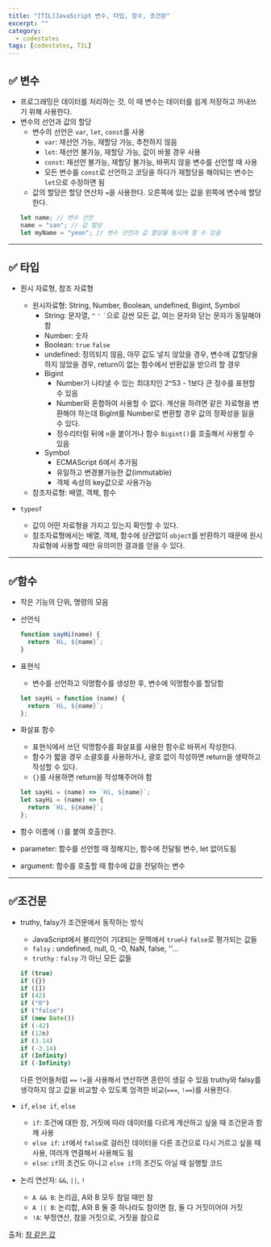 ```yaml
---
title: "[TIL]JavaScript 변수, 타입, 함수, 조건문"
excerpt: ""
category:
  - codestates
tags: [codestates, TIL]
---
```


## ✅ 변수

- 프로그래밍은 데이터를 처리하는 것, 이 때 변수는 데이터를 쉽게 저장하고 꺼내쓰기 위해 사용한다.
- 변수의 선언과 값의 할당
  - 변수의 선언은 `var`, `let`, `const`를 사용
    - `var`: 재선언 가능, 재할당 가능, 추천하지 않음
    - `let`: 재선언 불가능, 재할당 가능, 값이 바뀔 경우 사용
    - `const`: 재선언 불가능, 재할당 불가능, 바뀌지 않을 변수를 선언할 때 사용
    - 모든 변수를 `const`로 선언하고 코딩을 하다가 재할당을 해야되는 변수는 `let`으로 수정하면 됨
  - 값의 할당은 할당 연산자 `=`을 사용한다. 오른쪽에 있는 값을 왼쪽에 변수에 할당한다.
  ```js
  let name; // 변수 선언
  name = "san"; // 값 할당
  let myName = "yeon"; // 변수 선언과 값 할당을 동시에 할 수 있음
  ```

---

## ✅ 타입

- 원시 자료형, 참조 자료형

  - 원시자료형: String, Number, Boolean, undefined, Bigint, Symbol
    - String: 문자열, `"` `'` `` ` ``으로 감싼 모든 값, 여는 문자와 닫는 문자가 동일해야함
    - Number: 숫자
    - Boolean: `true` `false`
    - undefined: 정의되지 않음, 아무 값도 넣지 않았을 경우, 변수에 값할당을 하지 않았을 경우, return이 없는 함수에서 반환값을 받으려 할 경우
    - Bigint
      - Number가 나타낼 수 있는 최대치인 2^53 - 1보다 큰 정수를 표현할 수 있음
      - Number와 혼합하여 사용할 수 없다. 계산을 하려면 같은 자료형을 변환해야 하는데 BigInt를 Number로 변환할 경우 값의 정확성을 잃을 수 있다.
      - 정수리터럴 뒤에 `n`을 붙이거나 함수 `Bigint()`를 호출해서 사용할 수 있음
    - Symbol
      - ECMAScript 6에서 추가됨
      - 유일하고 변경불가능한 값(immutable)
      - 객체 속성의 key값으로 사용가능
  - 참조자료형: 배열, 객체, 함수

- `typeof`
  - 값이 어떤 자료형을 가지고 있는지 확인할 수 있다.
  - 참조자료형에서는 배열, 객체, 함수에 상관없이 `object`를 반환하기 때문에 원시자료형에 사용할 때만 유의미한 결과를 얻을 수 있다.

---

## ✅함수

- 작은 기능의 단위, 명령의 모음

- 선언식
  ```js
  function sayHi(name) {
    return `Hi, ${name}`;
  }
  ```
- 표현식

  - 변수를 선언하고 익명함수를 생성한 후, 변수에 익명함수를 할당함

  ```js
  let sayHi = function (name) {
    return `Hi, ${name}`;
  };
  ```

- 화살표 함수
  - 표현식에서 쓰던 익명함수를 화살표를 사용한 함수로 바뀌서 작성한다.
  - 함수가 짧을 경우 소괄호를 사용하거나, 괄호 없이 작성하면 return을 생략하고 작성할 수 있다.
  - `{}`를 사용하면 return을 작성해주어야 함
  ```js
  let sayHi = (name) => `Hi, ${name}`;
  let sayHi = (name) => {
    return `Hi, ${name}`;
  };
  ```
- 함수 이름에 `()`를 붙여 호출한다.
- parameter: 함수를 선언할 때 정해지는, 함수에 전달될 변수, let 없어도됨
- argument: 함수를 호출할 때 함수에 값을 전달하는 변수

---

## ✅조건문

- truthy, falsy가 조건문에서 동작하는 방식

  - JavaScript에서 불리언이 기대되는 문맥에서 `true`나 `false`로 평가되는 값들
  - `falsy` : undefined, null, 0, -0, NaN, false, ''...
  - `truthy` : `falsy` 가 아닌 모든 값들

  ```js
  if (true)
  if ({})
  if ([])
  if (42)
  if ("0")
  if ("false")
  if (new Date())
  if (-42)
  if (12n)
  if (3.14)
  if (-3.14)
  if (Infinity)
  if (-Infinity)
  ```

  다른 언어들처럼 `==` `!=`을 사용해서 연산하면 혼란이 생길 수 있음
  truthy와 falsy를 생각하지 않고 값을 비교할 수 있도록 엄격한 비교(`===`, `!==`)를 사용한다.

- `if`, `else if`, `else`
  - `if`: 조건에 대한 참, 거짓에 따라 데이터를 다르게 계산하고 싶을 때 조건문과 함께 사용
  - `else if`: `if`에서 `false`로 걸러진 데이터을 다른 조건으로 다시 거르고 싶을 때 사용, 여러개 연결해서 사용해도 됨
  - `else`: `if`의 조건도 아니고 `else if`의 조건도 아닐 때 실행할 코드
- 논리 연산자: `&&`, `||`, `!`
  - `A && B`: 논리곱, A와 B 모두 참일 때만 참
  - `A || B`: 논리합, A와 B 둘 중 하나라도 참이면 참, 둘 다 거짓이어야 거짓
  - `!A`: 부정연산, 참을 거짓으로, 거짓을 참으로

출처: [참 같은 값](https://developer.mozilla.org/ko/docs/Glossary/Truthy)
